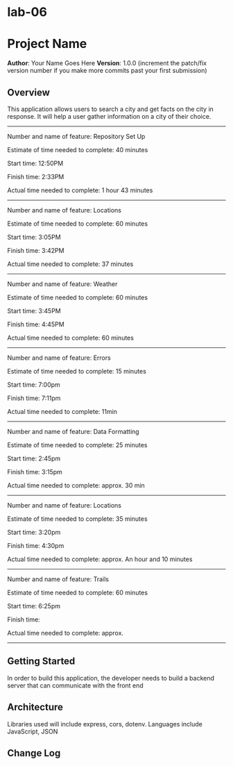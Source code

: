 # lab-06
# Project Name

**Author**: Your Name Goes Here
**Version**: 1.0.0 (increment the patch/fix version number if you make more commits past your first submission)

## Overview
This application allows users to search a city and get facts on the city in response. It will help a user gather information on a city of their choice.
_____________________________________

Number and name of feature: Repository Set Up

Estimate of time needed to complete: 40 minutes

Start time: 12:50PM

Finish time: 2:33PM

Actual time needed to complete: 1 hour 43 minutes
_____________________________________

Number and name of feature: Locations

Estimate of time needed to complete: 60 minutes

Start time: 3:05PM

Finish time: 3:42PM

Actual time needed to complete: 37 minutes
_____________________________________

Number and name of feature: Weather

Estimate of time needed to complete: 60 minutes

Start time: 3:45PM

Finish time: 4:45PM

Actual time needed to complete: 60 minutes 
_____________________________________

Number and name of feature: Errors

Estimate of time needed to complete: 15 minutes

Start time: 7:00pm

Finish time: 7:11pm

Actual time needed to complete: 11min
_____________________________________
Number and name of feature: Data Formatting

Estimate of time needed to complete: 25 minutes

Start time: 2:45pm

Finish time: 3:15pm

Actual time needed to complete: approx. 30 min
_____________________________________
Number and name of feature: Locations 

Estimate of time needed to complete: 35 minutes

Start time: 3:20pm

Finish time: 4:30pm

Actual time needed to complete: approx. An hour and 10 minutes
_____________________________________
Number and name of feature: Trails 

Estimate of time needed to complete: 60 minutes

Start time: 6:25pm

Finish time: 

Actual time needed to complete: approx.
_____________________________________


## Getting Started
<!-- What are the steps that a user must take in order to build this app on their own machine and get it running? -->
In order to build this application, the developer needs to build a backend server that can communicate with the front end

## Architecture
<!-- Provide a detailed description of the application design. What technologies (languages, libraries, etc) you're using, and any other relevant design information. -->
Libraries used will include express, cors, dotenv.
Languages include JavaScript, JSON


## Change Log
<!-- Use this area to document the iterative changes made to your application as each feature is successfully implemented. Use time stamps. Here's an examples:

01-01-2001 4:59pm - Application now has a fully-functional express server, with a GET route for the location resource.

## Credits and Collaborations
<!-- Give credit (and a link) to other people or resources that helped you build this application. -->
